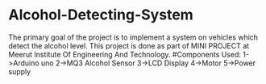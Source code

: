 # Alcohol-Detecting-System
The primary goal of the project is to implement a system on vehicles which detect the alcohol level.
This project is done as part of MINI PROJECT at Meerut Institute Of Engineering And Technology.
#Components Used:
1->Arduino uno
2->MQ3 Alcohol Sensor
3->LCD Display
4->Motor
5->Power supply
